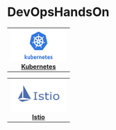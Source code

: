 # DevOpsHandsOn

<center>
<table>
  <tr>
    <td align="center"><a href="topics/kubernetes/README.md"><img src="images\kubernetes.webp"" width="130px;" height="75px;" alt="DevOps" /><br /><b>Kubernetes</b></a></td>
  </tr>
</center>
<center>
<table>
  <tr>
    <td align="center"><a href="topics/istio/README.md"><img src="images\istio.png"" width="130px;" height="75px;" alt="DevOps" /><br /><b>Istio</b></a></td>
  </tr>
</center>

